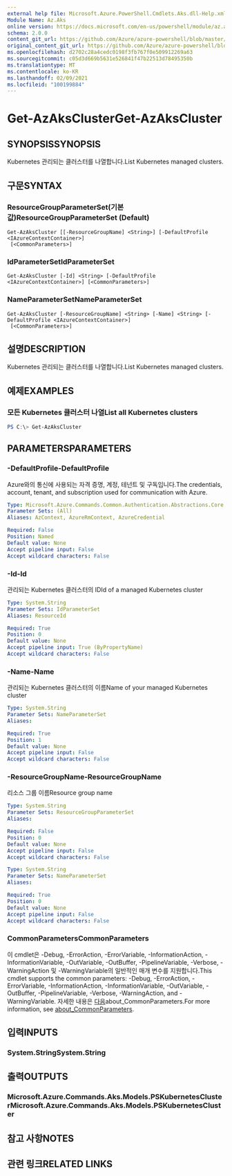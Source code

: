 ```yaml
---
external help file: Microsoft.Azure.PowerShell.Cmdlets.Aks.dll-Help.xml
Module Name: Az.Aks
online version: https://docs.microsoft.com/en-us/powershell/module/az.aks/get-azakscluster
schema: 2.0.0
content_git_url: https://github.com/Azure/azure-powershell/blob/master/src/Aks/Aks/help/Get-AzAksCluster.md
original_content_git_url: https://github.com/Azure/azure-powershell/blob/master/src/Aks/Aks/help/Get-AzAksCluster.md
ms.openlocfilehash: d2702c28a4cedc0198f3fb767f0e509912269a63
ms.sourcegitcommit: c05d3d669b5631e526841f47b22513d78495350b
ms.translationtype: MT
ms.contentlocale: ko-KR
ms.lasthandoff: 02/09/2021
ms.locfileid: "100199884"
---
```

# <span data-ttu-id="36bbd-101">Get-AzAksCluster</span><span class="sxs-lookup"><span data-stu-id="36bbd-101">Get-AzAksCluster</span></span>

## <span data-ttu-id="36bbd-102">SYNOPSIS</span><span class="sxs-lookup"><span data-stu-id="36bbd-102">SYNOPSIS</span></span>
<span data-ttu-id="36bbd-103">Kubernetes 관리되는 클러스터를 나열합니다.</span><span class="sxs-lookup"><span data-stu-id="36bbd-103">List Kubernetes managed clusters.</span></span>

## <span data-ttu-id="36bbd-104">구문</span><span class="sxs-lookup"><span data-stu-id="36bbd-104">SYNTAX</span></span>

### <span data-ttu-id="36bbd-105">ResourceGroupParameterSet(기본값)</span><span class="sxs-lookup"><span data-stu-id="36bbd-105">ResourceGroupParameterSet (Default)</span></span>
```
Get-AzAksCluster [[-ResourceGroupName] <String>] [-DefaultProfile <IAzureContextContainer>]
 [<CommonParameters>]
```

### <span data-ttu-id="36bbd-106">IdParameterSet</span><span class="sxs-lookup"><span data-stu-id="36bbd-106">IdParameterSet</span></span>
```
Get-AzAksCluster [-Id] <String> [-DefaultProfile <IAzureContextContainer>] [<CommonParameters>]
```

### <span data-ttu-id="36bbd-107">NameParameterSet</span><span class="sxs-lookup"><span data-stu-id="36bbd-107">NameParameterSet</span></span>
```
Get-AzAksCluster [-ResourceGroupName] <String> [-Name] <String> [-DefaultProfile <IAzureContextContainer>]
 [<CommonParameters>]
```

## <span data-ttu-id="36bbd-108">설명</span><span class="sxs-lookup"><span data-stu-id="36bbd-108">DESCRIPTION</span></span>
<span data-ttu-id="36bbd-109">Kubernetes 관리되는 클러스터를 나열합니다.</span><span class="sxs-lookup"><span data-stu-id="36bbd-109">List Kubernetes managed clusters.</span></span>

## <span data-ttu-id="36bbd-110">예제</span><span class="sxs-lookup"><span data-stu-id="36bbd-110">EXAMPLES</span></span>

### <span data-ttu-id="36bbd-111">모든 Kubernetes 클러스터 나열</span><span class="sxs-lookup"><span data-stu-id="36bbd-111">List all Kubernetes clusters</span></span>
```powershell
PS C:\> Get-AzAksCluster
```

## <span data-ttu-id="36bbd-112">PARAMETERS</span><span class="sxs-lookup"><span data-stu-id="36bbd-112">PARAMETERS</span></span>

### <span data-ttu-id="36bbd-113">-DefaultProfile</span><span class="sxs-lookup"><span data-stu-id="36bbd-113">-DefaultProfile</span></span>
<span data-ttu-id="36bbd-114">Azure와의 통신에 사용되는 자격 증명, 계정, 테넌트 및 구독입니다.</span><span class="sxs-lookup"><span data-stu-id="36bbd-114">The credentials, account, tenant, and subscription used for communication with Azure.</span></span>

```yaml
Type: Microsoft.Azure.Commands.Common.Authentication.Abstractions.Core.IAzureContextContainer
Parameter Sets: (All)
Aliases: AzContext, AzureRmContext, AzureCredential

Required: False
Position: Named
Default value: None
Accept pipeline input: False
Accept wildcard characters: False
```

### <span data-ttu-id="36bbd-115">-Id</span><span class="sxs-lookup"><span data-stu-id="36bbd-115">-Id</span></span>
<span data-ttu-id="36bbd-116">관리되는 Kubernetes 클러스터의 ID</span><span class="sxs-lookup"><span data-stu-id="36bbd-116">Id of a managed Kubernetes cluster</span></span>

```yaml
Type: System.String
Parameter Sets: IdParameterSet
Aliases: ResourceId

Required: True
Position: 0
Default value: None
Accept pipeline input: True (ByPropertyName)
Accept wildcard characters: False
```

### <span data-ttu-id="36bbd-117">-Name</span><span class="sxs-lookup"><span data-stu-id="36bbd-117">-Name</span></span>
<span data-ttu-id="36bbd-118">관리되는 Kubernetes 클러스터의 이름</span><span class="sxs-lookup"><span data-stu-id="36bbd-118">Name of your managed Kubernetes cluster</span></span>

```yaml
Type: System.String
Parameter Sets: NameParameterSet
Aliases:

Required: True
Position: 1
Default value: None
Accept pipeline input: False
Accept wildcard characters: False
```

### <span data-ttu-id="36bbd-119">-ResourceGroupName</span><span class="sxs-lookup"><span data-stu-id="36bbd-119">-ResourceGroupName</span></span>
<span data-ttu-id="36bbd-120">리소스 그룹 이름</span><span class="sxs-lookup"><span data-stu-id="36bbd-120">Resource group name</span></span>

```yaml
Type: System.String
Parameter Sets: ResourceGroupParameterSet
Aliases:

Required: False
Position: 0
Default value: None
Accept pipeline input: False
Accept wildcard characters: False
```

```yaml
Type: System.String
Parameter Sets: NameParameterSet
Aliases:

Required: True
Position: 0
Default value: None
Accept pipeline input: False
Accept wildcard characters: False
```

### <span data-ttu-id="36bbd-121">CommonParameters</span><span class="sxs-lookup"><span data-stu-id="36bbd-121">CommonParameters</span></span>
<span data-ttu-id="36bbd-122">이 cmdlet은 -Debug, -ErrorAction, -ErrorVariable, -InformationAction, -InformationVariable, -OutVariable, -OutBuffer, -PipelineVariable, -Verbose, -WarningAction 및 -WarningVariable의 일반적인 매개 변수를 지원합니다.</span><span class="sxs-lookup"><span data-stu-id="36bbd-122">This cmdlet supports the common parameters: -Debug, -ErrorAction, -ErrorVariable, -InformationAction, -InformationVariable, -OutVariable, -OutBuffer, -PipelineVariable, -Verbose, -WarningAction, and -WarningVariable.</span></span> <span data-ttu-id="36bbd-123">자세한 내용은 [다음](http://go.microsoft.com/fwlink/?LinkID=113216)about_CommonParameters.</span><span class="sxs-lookup"><span data-stu-id="36bbd-123">For more information, see [about_CommonParameters](http://go.microsoft.com/fwlink/?LinkID=113216).</span></span>

## <span data-ttu-id="36bbd-124">입력</span><span class="sxs-lookup"><span data-stu-id="36bbd-124">INPUTS</span></span>

### <span data-ttu-id="36bbd-125">System.String</span><span class="sxs-lookup"><span data-stu-id="36bbd-125">System.String</span></span>

## <span data-ttu-id="36bbd-126">출력</span><span class="sxs-lookup"><span data-stu-id="36bbd-126">OUTPUTS</span></span>

### <span data-ttu-id="36bbd-127">Microsoft.Azure.Commands.Aks.Models.PSKubernetesCluster</span><span class="sxs-lookup"><span data-stu-id="36bbd-127">Microsoft.Azure.Commands.Aks.Models.PSKubernetesCluster</span></span>

## <span data-ttu-id="36bbd-128">참고 사항</span><span class="sxs-lookup"><span data-stu-id="36bbd-128">NOTES</span></span>

## <span data-ttu-id="36bbd-129">관련 링크</span><span class="sxs-lookup"><span data-stu-id="36bbd-129">RELATED LINKS</span></span>
